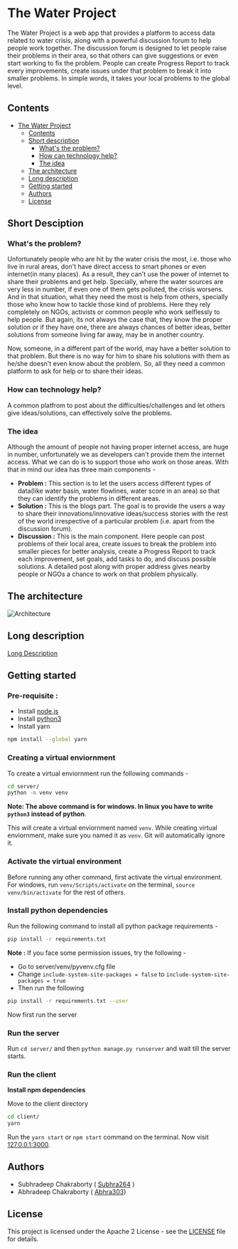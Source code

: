 # The Water Project

The Water Project is a web app that provides a platform to access data related to water crisis, along with a powerful discussion forum to help people work together. The discussion forum is designed to let people raise their problems in their area, so that others can give suggestions or even start working to fix the problem. People can create Progress Report to track every improvements, create issues under that problem to break it into smaller problems. In simple words, it takes your local problems to the global level.

## Contents

- [The Water Project](#the-water-project)
  - [Contents](#contents)
  - [Short description](#short-description)
    - [What's the problem?](#whats-the-problem)
    - [How can technology help?](#how-can-technology-help)
    - [The idea](#the-idea)
  <!-- - [Demo video](#demo-video) -->
  - [The architecture](#the-architecture)
  - [Long description](#long-description)
  - [Getting started](#getting-started)
  - [Authors](#authors)
  - [License](#license)


## Short Desciption

### What's the problem?
Unfortunately people who are hit by the water crisis the most, i.e. those who live in rural areas, don't have direct access to smart phones or even internet(in many places). As a result, they can't use the power of internet to share their problems and get help. Specially, where the water sources are very less in number, if even one of them gets polluted, the crisis worsens. And in that situation, what they need the most is help from others, specially those who know how to tackle those kind of problems. Here they rely completely on NGOs, activists or common people who work selflessly to help people. But again, its not always the case that, they know the proper solution or if they have one, there are always chances of better ideas, better solutions from someone living far away, may be in another country. 

Now, someone, in a different part of the world, may have a better solution to that problem. But there is no way for him to share his solutions with them as he/she doesn't even know about the problem. So, all they need a common platform to ask for help or to share their ideas.

### How can technology help?
A common platfrom to post about the difficulties/challenges and let others give ideas/solutions, can effectively solve the problems. 

### The idea
Although the amount of people not having proper internet access, are huge in number, unfortunately we as developers can't provide them the internet access. What we can do is to support those who work on those areas. With that in mind our idea has three main components -
- **Problem :** This section is to let the users access different types of data(like water basin, water flowlines, water score in an area) so that they can identify the problems in different areas.
- **Solution :** This is the blogs part. The goal is to provide the users a way to share their innovations/innovative ideas/success stories with the rest of the world irrespective of a particular problem (i.e. apart from the discussion forum). 
- **Discussion :** This is the main component. Here people can post problems of their local area, create issues to break the problem into smaller pieces for better analysis, create a Progress Report to track each improvement, set goals, add tasks to do, and discuss possible solutions. A detailed post along with proper address gives nearby people or NGOs a chance to work on that problem physically.

<!-- ## Demo Video -->
<!-- TODO -->

## The architecture
![Architecture](./docs/the-water-project-architecture.png)

## Long description

[Long Description](./docs/DESCRIPTION.md)

## Getting started
### Pre-requisite :
- Install [node.js](https://nodejs.org/en/)
- Install [python3](https://www.python.org/downloads/)
- Install yarn 

```bash
npm install --global yarn
```

### Creating a virtual enviornment
To create a virtual enviornment run the following commands - 
```bash
cd server/
python -m venv venv
```
**Note: The above command is for windows. In linux you have to write `python3` instead of python**.

This will create a virtual enviornment named `venv`. While creating virtual enviornment, make sure you named it as `venv`. Git will automatically ignore it.

### Activate the virtual environment
Before running any other command, first activate the virtual environment. For windows, run `venv/Scripts/activate` on the terminal, `source venv/bin/activate` for the rest of others. 

### Install python dependencies 
Run the following command to install all python package requirements - 
```bash
pip install -r requirements.txt
```
**Note :** If you face some permission issues, try the following -
- Go to server/venv/pyvenv.cfg file
- Change `include-system-site-packages = false` to `include-system-site-packages = true`
- Then run the following
```bash
pip install -r requirements.txt --user
```

Now first run the server
### Run the server
Run `cd server/` and then `python manage.py runserver` and wait till the server starts.

### Run the client
**Install npm dependencies**

Move to the client directory
```bash
cd client/
yarn
```
Run the `yarn start` or `npm start` command on the terminal. Now visit [127.0.0.1:3000](127.0.0.1:3000).


## Authors
- Subhradeep Chakraborty ( [Subhra264](https://github.com/Subhra264) )
- Abhradeep Chakraborty ( [Abhra303](https://github.com/Abhra303))

## License
This project is licensed under the Apache 2 License - see the [LICENSE](./LICENSE) file for details.
